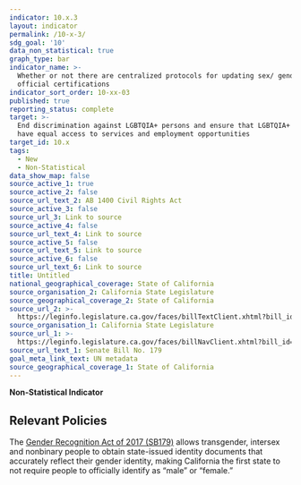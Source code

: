 ```yaml
---
indicator: 10.x.3
layout: indicator
permalink: /10-x-3/
sdg_goal: '10'
data_non_statistical: true
graph_type: bar
indicator_name: >-
  Whether or not there are centralized protocols for updating sex/ gender in
  official certifications
indicator_sort_order: 10-xx-03
published: true
reporting_status: complete
target: >-
  End discrimination against LGBTQIA+ persons and ensure that LGBTQIA+ persons
  have equal access to services and employment opportunities
target_id: 10.x
tags:
  - New
  - Non-Statistical
data_show_map: false
source_active_1: true
source_active_2: false
source_url_text_2: AB 1400 Civil Rights Act
source_active_3: false
source_url_3: Link to source
source_active_4: false
source_url_text_4: Link to source
source_active_5: false
source_url_text_5: Link to source
source_active_6: false
source_url_text_6: Link to source
title: Untitled
national_geographical_coverage: State of California
source_organisation_2: California State Legislature
source_geographical_coverage_2: State of California
source_url_2: >-
  https://leginfo.legislature.ca.gov/faces/billTextClient.xhtml?bill_id=200520060AB1400
source_organisation_1: California State Legislature
source_url_1: >-
  https://leginfo.legislature.ca.gov/faces/billNavClient.xhtml?bill_id=201720180SB179
source_url_text_1: Senate Bill No. 179
goal_meta_link_text: UN metadata
source_geographical_coverage_1: State of California
---
```

**Non-Statistical Indicator**

## Relevant Policies

The [Gender Recognition Act of 2017 (SB179)](https://leginfo.legislature.ca.gov/faces/billNavClient.xhtml?bill_id=201720180SB179) allows transgender, intersex and nonbinary people to obtain state-issued identity documents that accurately reflect their gender identity, making California the first state to not require people to officially identify as “male” or “female.”
